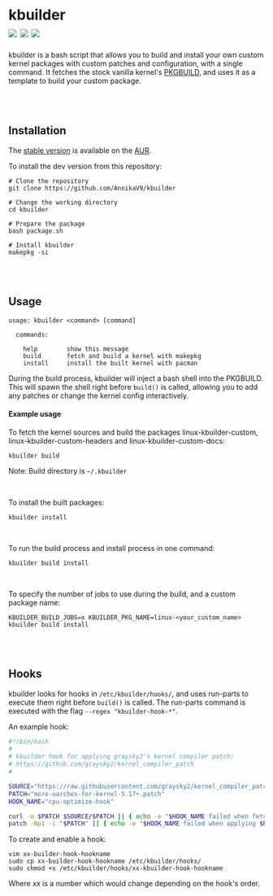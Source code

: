 # kbuilder <br/> <a target="_blank" href="https://aur.archlinux.org/packages/kbuilder" title="AUR Version"><img src="https://img.shields.io/badge/AUR%20Stable-0.1.0-blue?style=flat-square&logo=archlinux"></a> <a target="_blank" href="https://github.com/AnnikaV9/kbuilder" title="Github Version"><img src="https://img.shields.io/badge/Github%20Dev-0.1.0-9cf?style=flat-square&logo=github"></a> <a target="_blank" href="https://github.com/AnnikaV9/kbuilder/blob/master/LICENSE" title="License"><img src="https://img.shields.io/badge/License-The%20Unlicense-red?style=flat-square"></a>
kbuilder is a bash script that allows you to build and install your own custom kernel packages with custom patches and configuration, with a single command. It fetches the stock vanilla kernel's [PKGBUILD](https://raw.githubusercontent.com/archlinux/svntogit-packages/packages/linux/trunk/PKGBUILD), and uses it as a template to build your custom package.

<br />
<br />

## Installation
The [stable version](https://aur.archlinux.org/packages/kbuilder) is available on the [AUR](https://aur.archlinux.org/).

To install the dev version from this repository:
```
# Clone the repository
git clone https://github.com/AnnikaV9/kbuilder

# Change the working directory
cd kbuilder

# Prepare the package
bash package.sh

# Install kbuilder
makepkg -si
```

<br />
<br />

## Usage
```
usage: kbuilder <command> [command]

  commands:
    
    help        show this message
    build       fetch and build a kernel with makepkg
    install     install the built kernel with pacman
```
During the build process, kbuilder will inject a bash shell into the PKGBUILD. This will spawn the shell right before `build()` is called, allowing you to add any patches or change the kernel config interactively.

#### Example usage
To fetch the kernel sources and build the packages linux-kbuilder-custom, linux-kbuilder-custom-headers and linux-kbuilder-custom-docs:
```
kbuilder build
```
Note: Build directory is `~/.kbuilder`

<br />

To install the built packages:
```
kbuilder install
```

<br />

To run the build process and install process in one command:
```
kbuilder build install
```

<br />

To specify the number of jobs to use during the build, and a custom package name:
```
KBUILDER_BUILD_JOBS=x KBUILDER_PKG_NAME=linux-<your_custom_name> kbuilder build install
```

<br />
<br />

## Hooks
kbuilder looks for hooks in `/etc/kbuilder/hooks/`, and uses run-parts to execute them right before `build()` is called. The run-parts command is executed with the flag `--regex "kbuilder-hook-*"`. 

An example hook:

```bash
#!/bin/bash
#
# kbuilder hook for applying graysky2's kernel compiler patch:
# https://github.com/graysky2/kernel_compiler_patch
#

SOURCE="https://raw.githubusercontent.com/graysky2/kernel_compiler_patch/master"
PATCH="more-uarches-for-kernel-5.17+.patch"
HOOK_NAME="cpu-optimize-hook"

curl -o $PATCH $SOURCE/$PATCH || { echo -e "$HOOK_NAME failed when fetching $PATCH from $SOURCE" ; exit 1; }
patch -Np1 -i "$PATCH" || { echo -e "$HOOK_NAME failed when applying $PATCH" ; exit 1; }

```

To create and enable a hook:
```
vim xx-builder-hook-hookname
sudo cp xx-builder-hook-hookname /etc/kbuilder/hooks/
sudo chmod +x /etc/kbuilder/hooks/xx-kbuilder-hook-hookname
```
Where *xx* is a number which would change depending on the hook's order.
